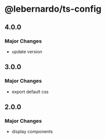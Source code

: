 # @lebernardo/ts-config

## 4.0.0

### Major Changes

- update version

## 3.0.0

### Major Changes

- export default css

## 2.0.0

### Major Changes

- display components
